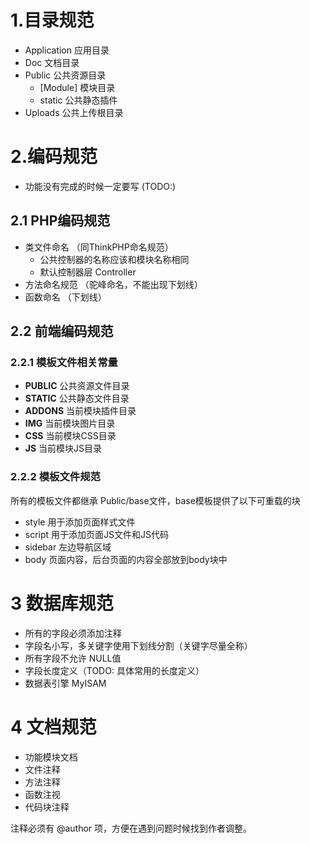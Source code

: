 # 1.目录规范

* Application 应用目录
* Doc 文档目录
* Public 公共资源目录
	* [Module] 模块目录 
	* static 公共静态插件
* Uploads 公共上传根目录

# 2.编码规范

* 功能没有完成的时候一定要写 (TODO:)

## 2.1 PHP编码规范

* 类文件命名 （同ThinkPHP命名规范）
	* 公共控制器的名称应该和模块名称相同
	* 默认控制器层 Controller 
* 方法命名规范 （驼峰命名，不能出现下划线）
* 函数命名 （下划线）

## 2.2 前端编码规范

### 2.2.1 模板文件相关常量

* __PUBLIC__ 公共资源文件目录
* __STATIC__ 公共静态文件目录
* __ADDONS__ 当前模块插件目录
* __IMG__ 当前模块图片目录
* __CSS__ 当前模块CSS目录
* __JS__ 当前模块JS目录

### 2.2.2 模板文件规范

所有的模板文件都继承 Public/base文件，base模板提供了以下可重载的块

* style 用于添加页面样式文件
* script 用于添加页面JS文件和JS代码
* sidebar 左边导航区域
* body 页面内容，后台页面的内容全部放到body块中



# 3 数据库规范

* 所有的字段必须添加注释
* 字段名小写，多关键字使用下划线分割（关键字尽量全称）
* 所有字段不允许 NULL值
* 字段长度定义（TODO: 具体常用的长度定义）
* 数据表引擎 MyISAM

# 4 文档规范

* 功能模块文档
* 文件注释
* 方法注释
* 函数注视
* 代码块注释

注释必须有 @author 项，方便在遇到问题时候找到作者调整。